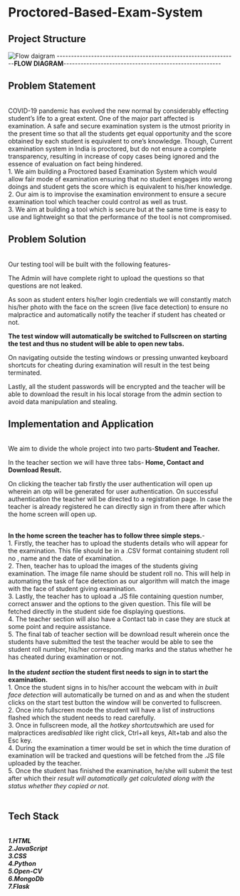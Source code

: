 # Proctored-Based-Exam-System
## Project Structure
![Flow daigram](https://user-images.githubusercontent.com/78478098/123542626-49d1f800-d768-11eb-9dff-8fe1ca8c08f8.jpeg)
 ---------------------------------------------------------------<b>FLOW DIAGRAM</b>-------------------------------------------------------
## Problem Statement
<br />
COVID-19 pandemic has evolved the new normal by considerably effecting student’s life to a great extent. One of the major part affected is examination. A safe and secure examination system is the utmost priority in the present time so that all the students get equal opportunity and the score obtained by each student is equivalent to one’s knowledge. Though, Current examination system in India is proctored, but do not ensure a complete transparency, resulting in increase of copy cases being ignored and the essence of evaluation on fact being hindered.
<br />
1. We aim building a Proctored based Examination System which would allow fair mode of examination ensuring that no student engages into wrong doings and student gets the score which is equivalent to his/her knowledge.<br />
2. Our aim is to improvise the examination environment to ensure a secure examination tool which teacher could control as well as trust.<br />
3. We aim at building a tool which is secure but at the same time is easy to use and lightweight so that the performance of the tool is not compromised.
<br />


## Problem Solution
<br />
Our testing tool will be built with the following features-

The Admin will have complete right to upload the questions so that questions are not leaked.<br />

As soon as student enters his/her login credentials we will constantly match his/her photo with the face on the screen (live face detection) to ensure no malpractice and automatically notify the teacher if student has cheated or not.<br />

<b>The test window will automatically be switched to Fullscreen on starting the test and thus no student will be able to open new tabs.</b><br />

On navigating outside the testing windows or pressing unwanted keyboard shortcuts for cheating during examination will result in the test being terminated.<br />

Lastly, all the student passwords will be encrypted and the teacher will be able to download the result in his local storage from the admin section to avoid data manipulation and stealing.
<br />


## Implementation and Application
<br />
We aim to divide the whole project into two parts-<b>Student and Teacher.</b><br />

In the teacher section we will have three tabs-<b> Home, Contact and Download Result.</b><br />

On clicking the teacher tab firstly the user authentication will open up wherein an otp will be generated for user authentication. On successful authentication the teacher will be directed to a registration page. In case the teacher is already registered he can directly sign in from there after which the home screen will open up.<br />

<br />
<b>In the home screen the teacher has to follow three simple steps.</b>-<br />
1. Firstly, the teacher has to upload the students details who will appear for the examination. This file should be in a .CSV format containing student roll no , name and the date of examination.<br />
2. Then, teacher has to upload the images of the students giving examination. The image file name should be student roll no. This will help in automating the task of face detection as our algorithm will match the image with the face of student giving examination.<br />
3. Lastly, the teacher has to upload a .JS file containing question number, correct answer and the options to the given question. This file will be fetched directly in the student side foe displaying questions.<br />
4. The teacher section will also have a Contact tab in case they are stuck at some point and require assistance.<br />
5. The final tab of teacher section will be download result wherein once the students have submitted the test the teacher would be able to see the student roll number, his/her corresponding marks and the status whether he has cheated during examination or not.<br />
<br />
<b>In the <i>student section</i> the student first needs to sign in to start the examination.</b><br />
1. Once the student signs in to his/her account the webcam with <i>in built face detection</i> will automatically be turned on and as and when the student clicks on the start test button the window will be converted to fullscreen.<br />
2. Once into fullscreen mode the student will have a list of instructions flashed which the student needs to read carefully.<br />
3. Once in fullscreen mode, all the <i>hotkey shortcuts</i>which are used for malpractices are<i>disabled</i> like right click, Ctrl+all keys, Alt+tab and also the Esc key.<br />
4. During the examination a timer would be set in which the time duration of examination will be tracked and questions will be fetched from the .JS file uploaded by the teacher.<br />
5. Once the student has finished the examination, he/she will submit the test after which their<i> result will automatically get calculated along with the status whether they copied or not.</i><br />

<br />

## Tech Stack
<br />
<b><i>
1.HTML
<br />
2.JavaScript
<br />
3.CSS
<br />
4.Python
<br />
5.Open-CV
<br />
6.MongoDb
<br />
7.Flask
 </b><i/>
<br />                                                                                            
